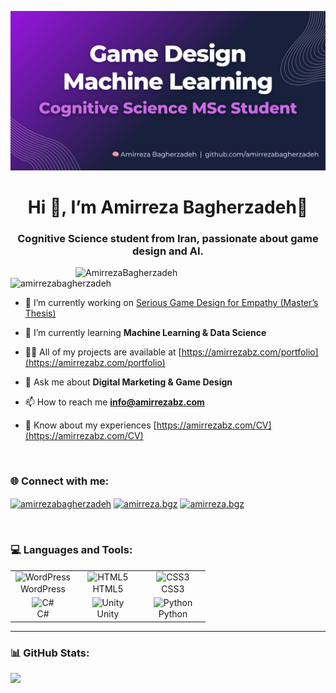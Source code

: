 ![logo](https://github.com/amirrezabagherzadeh/amirrezabagherzadeh/blob/main/Amirreza%20Github%20Cover%20(1600%20x%20810%20px).png)

<h1 align="center"
    style="text-decoration:none; border-bottom:none;">
  Hi 👋, I’m Amirreza Bagherzadeh🧠
</h1>
<h3 align="center">Cognitive Science student from Iran, passionate about game design and AI. </h3>

<img align="right" alt="AmirrezaBagherzadeh" width = "400" src ="https://mir-s3-cdn-cf.behance.net/project_modules/hd/06f21a161921919.63cd7887d0a70.gif">

<p align="left"> <img src="https://komarev.com/ghpvc/?username=amirrezabagherzadeh&label=Profile%20views&color=0e75b6&style=flat" alt="amirrezabagherzadeh" /> </p>

- 🔭 I’m currently working on [Serious Game Design for Empathy (Master’s Thesis)](/Empathy-Game)

- 🌱 I’m currently learning **Machine Learning & Data Science**

- 👨‍💻 All of my projects are available at [https://amirrezabz.com/portfolio](https://amirrezabz.com/portfolio)

- 💬 Ask me about **Digital Marketing & Game Design**

- 📫 How to reach me **info@amirrezabz.com**

- 📄 Know about my experiences [https://amirrezabz.com/CV](https://amirrezabz.com/CV)

<br>
<h3 align="left">🌐 Connect with me:</h3>
<p align="left">
<a href="https://linkedin.com/in/amirrezabagherzadeh" target="blank"><img align="center" src="https://raw.githubusercontent.com/rahuldkjain/github-profile-readme-generator/master/src/images/icons/Social/linked-in-alt.svg" alt="amirrezabagherzadeh" height="30" width="40" /></a>
<a href="https://instagram.com/amirreza.bgz" target="blank"><img align="center" src="https://raw.githubusercontent.com/rahuldkjain/github-profile-readme-generator/master/src/images/icons/Social/instagram.svg" alt="amirreza.bgz" height="30" width="40" /></a>
<a href="https://t.me/amirreza2090" target="blank"><img align="center" src="https://upload.wikimedia.org/wikipedia/commons/8/83/Telegram_2019_Logo.svg" alt="amirreza.bgz" height="30" width="40" /></a>
</p>

<br>

<h3 align="left">💻 Languages and Tools:</h3>

<!-- Tech Stack – Left-aligned + balanced spacing -->
<table>
  <!-- ردیفِ آیکن‌ها -->
  <tr>
    <td align="center" width="90">
      <img src="https://skillicons.dev/icons?i=wordpress" alt="WordPress" width="48" height="48">
    </td>
    <td align="center" width="90">
      <img src="https://skillicons.dev/icons?i=html" alt="HTML5" width="48" height="48">
    </td>
    <td align="center" width="90">
      <img src="https://skillicons.dev/icons?i=css" alt="CSS3" width="48" height="48">
    </td>
  </tr>
  <!-- ردیفِ نام‌ها -->
  <tr>
    <td align="center"><span style="display:block;margin-top:-4px;">WordPress</span></td>
    <td align="center"><span style="display:block;margin-top:-4px;">HTML5</span></td>
    <td align="center"><span style="display:block;margin-top:-4px;">CSS3</span></td>
  </tr>

  <!-- ردیفِ آیکن‌های بعدی -->
  <tr>
    <td align="center" width="90">
      <img src="https://skillicons.dev/icons?i=cs" alt="C#" width="48" height="48">
    </td>
    <td align="center" width="90">
      <img src="https://skillicons.dev/icons?i=unity" alt="Unity" width="48" height="48">
    </td>
    <td align="center" width="90">
      <img src="https://skillicons.dev/icons?i=py" alt="Python" width="48" height="48">
    </td>
  </tr>
  <!-- ردیفِ نام‌ها -->
  <tr>
    <td align="center"><span style="display:block;margin-top:-4px;">C#</span></td>
    <td align="center"><span style="display:block;margin-top:-4px;">Unity</span></td>
    <td align="center"><span style="display:block;margin-top:-4px;">Python</span></td>
  </tr>
</table>


-----
<h3 align="left"> 📊 GitHub Stats:</h3> 

![](https://github-readme-stats.vercel.app/api/top-langs/?username=AmirrezaBagherzadeh&theme=dark&hide_border=false&include_all_commits=false&count_private=false&layout=compact)
